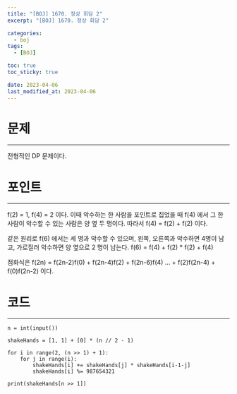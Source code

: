 ```yaml
---
title: "[BOJ] 1670. 정상 회담 2"
excerpt: "[BOJ] 1670. 정상 회담 2"

categories:
  - boj
tags:
  - [BOJ]

toc: true
toc_sticky: true

date: 2023-04-06
last_modified_at: 2023-04-06
---
```


# 문제

---

전형적인 DP 문제이다.

# 포인트

---

f(2) = 1, f(4) = 2 이다.
이때 악수하는 한 사람을 포인트로 집었을 때 f(4) 에서 그 한 사람이 악수할 수 있는 사람은 양 옆 두 명이다. 
따라서 f(4) = f(2) + f(2) 이다.

같은 원리로 f(6) 에서는 세 명과 악수할 수 있으며, 왼쪽, 오른쪽과 악수하면 4명이 남고, 가로질러 악수하면 양 옆으로 2 명이 남는다.
f(6) = f(4) + f(2) * f(2) + f(4)

점화식은
f(2n) = f(2n-2)f(0) + f(2n-4)f(2) + f(2n-6)f(4) ... + f(2)f(2n-4) + f(0)f(2n-2) 이다.

# 코드

---

```
n = int(input())

shakeHands = [1, 1] + [0] * (n // 2 - 1)

for i in range(2, (n >> 1) + 1):
    for j in range(i):
        shakeHands[i] += shakeHands[j] * shakeHands[i-1-j]
        shakeHands[i] %= 987654321

print(shakeHands[n >> 1])

```
